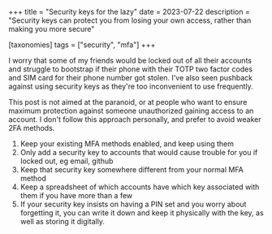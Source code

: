 +++
title = "Security keys for the lazy"
date = 2023-07-22
description = "Security keys can protect you from losing your own access, rather than making you more secure"

[taxonomies]
tags = ["security", "mfa"]
+++

I worry that some of my friends would be locked out of all their accounts and struggle to bootstrap if their phone with their TOTP two factor codes and SIM card for their phone number got stolen. I've also seen pushback against using security keys as they're too inconvenient to use frequently.

This post is not aimed at the paranoid, or at people who want to ensure maximum protection against someone unauthorized gaining access to an account. I don't follow this approach personally, and prefer to avoid weaker 2FA methods.

1. Keep your existing MFA methods enabled, and keep using them
2. Only add a security key to accounts that would cause trouble for you if locked out, eg email, github
3. Keep that security key somewhere different from your normal MFA method
4. Keep a spreadsheet of which accounts have which key associated with them if you have more than a few
5. If your security key insists on having a PIN set and you worry about forgetting it, you can write it down and keep it physically with the key, as well as storing it digitally.
